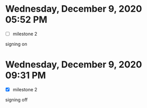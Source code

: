 # Wednesday, December  9, 2020 05:52 PM
- [ ] milestone 2

signing on

# Wednesday, December  9, 2020 09:31 PM
- [x] milestone 2

signing off
